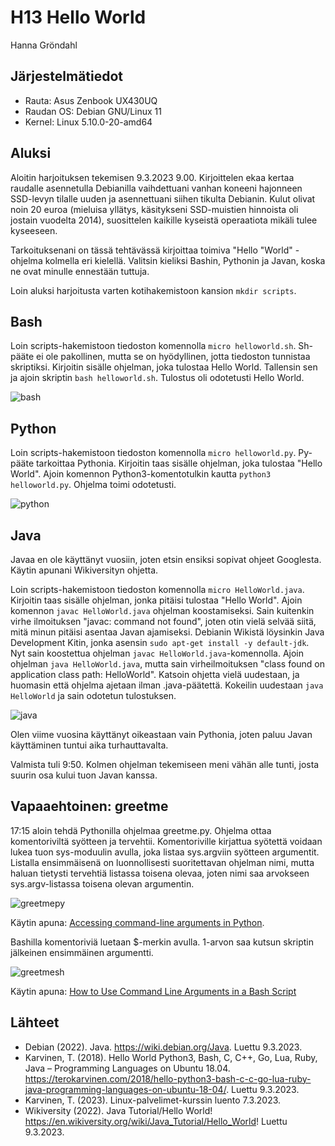 # H13 Hello World

Hanna Gröndahl

## Järjestelmätiedot

- Rauta: Asus Zenbook UX430UQ
- Raudan OS: Debian GNU/Linux 11
- Kernel: Linux 5.10.0-20-amd64

## Aluksi

Aloitin harjoituksen tekemisen 9.3.2023 9.00. Kirjoittelen ekaa kertaa raudalle asennetulla Debianilla vaihdettuani vanhan koneeni hajonneen SSD-levyn tilalle uuden ja asennettuani siihen tikulta Debianin. Kulut olivat noin 20 euroa (mieluisa yllätys, käsitykseni SSD-muistien hinnoista oli jostain vuodelta 2014), suosittelen kaikille kyseistä operaatiota mikäli tulee kyseeseen.

Tarkoituksenani on tässä tehtävässä kirjoittaa toimiva  "Hello "World" -ohjelma kolmella eri kielellä. Valitsin kieliksi Bashin, Pythonin ja Javan, koska ne ovat minulle ennestään tuttuja.

Loin aluksi harjoitusta varten kotihakemistoon kansion `mkdir scripts`.

## Bash

Loin scripts-hakemistoon tiedoston komennolla `micro helloworld.sh`. Sh-pääte ei ole pakollinen, mutta se on hyödyllinen, jotta tiedoston tunnistaa skriptiksi. Kirjoitin sisälle ohjelman, joka tulostaa Hello World. Tallensin sen ja ajoin skriptin `bash helloworld.sh`. Tulostus oli odotetusti Hello World.

![bash](https://user-images.githubusercontent.com/122886984/223959168-bdda0c13-599c-47ed-a919-06327b80465b.png)

## Python

Loin scripts-hakemistoon tiedoston komennolla `micro helloworld.py`. Py-pääte tarkoittaa Pythonia. Kirjoitin taas sisälle ohjelman, joka tulostaa "Hello World". Ajoin komennon Python3-komentotulkin kautta `python3 helloworld.py`. Ohjelma toimi odotetusti.

![python](https://user-images.githubusercontent.com/122886984/223959201-2eac3ba1-f495-443c-97e9-02e494db8edd.png)

## Java

Javaa en ole käyttänyt vuosiin, joten etsin ensiksi sopivat ohjeet Googlesta. Käytin apunani Wikiversityn ohjetta.

Loin scripts-hakemistoon tiedoston komennolla `micro HelloWorld.java`. Kirjoitin taas sisälle ohjelman, jonka pitäisi tulostaa "Hello World". Ajoin komennon `javac HelloWorld.java` ohjelman koostamiseksi. Sain kuitenkin virhe ilmoituksen "javac: command not found", joten otin vielä selvää siitä, mitä minun pitäisi asentaa Javan ajamiseksi. Debianin Wikistä löysinkin Java Development Kitin, jonka asensin `sudo apt-get install -y default-jdk`. Nyt sain koostettua ohjelman `javac HelloWorld.java`-komennolla. Ajoin ohjelman `java HelloWorld.java`, mutta sain virheilmoituksen "class found on application class path: HelloWorld". Katsoin ohjetta vielä uudestaan, ja huomasin että ohjelma ajetaan ilman .java-päätettä. Kokeilin uudestaan `java HelloWorld` ja sain odotetun tulostuksen.

![java](https://user-images.githubusercontent.com/122886984/223959221-9b66d2e9-6bba-422a-8e0d-f79ceb5092d2.png)

Olen viime vuosina käyttänyt oikeastaan vain Pythonia, joten paluu Javan käyttäminen tuntui aika turhauttavalta.

Valmista tuli 9:50. Kolmen ohjelman tekemiseen meni vähän alle tunti, josta suurin osa kului tuon Javan kanssa. 

## Vapaaehtoinen: greetme

17:15 aloin tehdä Pythonilla ohjelmaa greetme.py. Ohjelma ottaa komentoriviltä syötteen ja tervehtii. Komentoriville kirjattua syötettä voidaan lukea tuon sys-moduulin avulla, joka listaa sys.argviin syötteen argumentit. Listalla ensimmäisenä on luonnollisesti suoritettavan ohjelman nimi, mutta haluan tietysti tervehtiä listassa toisena olevaa, joten nimi saa arvokseen sys.argv-listassa toisena olevan argumentin. 

![greetmepy](https://user-images.githubusercontent.com/122886984/224077664-3fcd69dd-a3f4-4f98-9721-7da71a55c8cc.png)

Käytin apuna: [Accessing command-line arguments in Python](https://www.pythonmorsels.com/accessing-command-line-arguments-python/).

Bashilla komentoriviä luetaan $-merkin avulla. 1-arvon saa kutsun skriptin jälkeinen ensimmäinen argumentti.

![greetmesh](https://user-images.githubusercontent.com/122886984/224079771-2b2e59a3-a6fb-44f9-bf6b-1c3a0960b321.png)

Käytin apuna: [How to Use Command Line Arguments in a Bash Script](https://www.baeldung.com/linux/use-command-line-arguments-in-bash-script)

## Lähteet

- Debian (2022). Java. https://wiki.debian.org/Java. Luettu 9.3.2023.
- Karvinen, T. (2018). Hello World Python3, Bash, C, C++, Go, Lua, Ruby, Java – Programming Languages on Ubuntu 18.04. https://terokarvinen.com/2018/hello-python3-bash-c-c-go-lua-ruby-java-programming-languages-on-ubuntu-18-04/. Luettu 9.3.2023.
- Karvinen, T. (2023). Linux-palvelimet-kurssin luento 7.3.2023.
- Wikiversity (2022). Java Tutorial/Hello World! https://en.wikiversity.org/wiki/Java_Tutorial/Hello_World! Luettu 9.3.2023.
